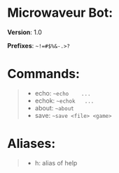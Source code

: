 # Microwaveur Bot:

**Version**:   1.0

**Prefixes**:  `~!=#$%&-.>?`

# Commands:

> + echo:		`~echo    ...`
> + echok:		`~echok   ...`
> + about:		`~about`
> + save:		`~save <file> <game>`

# Aliases:

> + h:		alias of help
